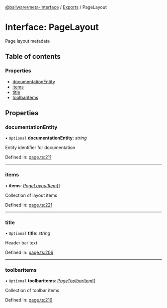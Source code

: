 [@ballware/meta-interface](../README.md) / [Exports](../modules.md) / PageLayout

# Interface: PageLayout

Page layout metadata

## Table of contents

### Properties

- [documentationEntity](pagelayout.md#documentationentity)
- [items](pagelayout.md#items)
- [title](pagelayout.md#title)
- [toolbaritems](pagelayout.md#toolbaritems)

## Properties

### documentationEntity

• `Optional` **documentationEntity**: *string*

Entity identifier for documentation

Defined in: [page.ts:211](https://github.com/ballware/ballware-client/blob/5f55ce4/packages/meta-interface/src/page.ts#L211)

___

### items

• **items**: [*PageLayoutItem*](pagelayoutitem.md)[]

Collection of layout items

Defined in: [page.ts:221](https://github.com/ballware/ballware-client/blob/5f55ce4/packages/meta-interface/src/page.ts#L221)

___

### title

• `Optional` **title**: *string*

Header bar text

Defined in: [page.ts:206](https://github.com/ballware/ballware-client/blob/5f55ce4/packages/meta-interface/src/page.ts#L206)

___

### toolbaritems

• `Optional` **toolbaritems**: [*PageToolbarItem*](pagetoolbaritem.md)[]

Collection of toolbar items

Defined in: [page.ts:216](https://github.com/ballware/ballware-client/blob/5f55ce4/packages/meta-interface/src/page.ts#L216)
